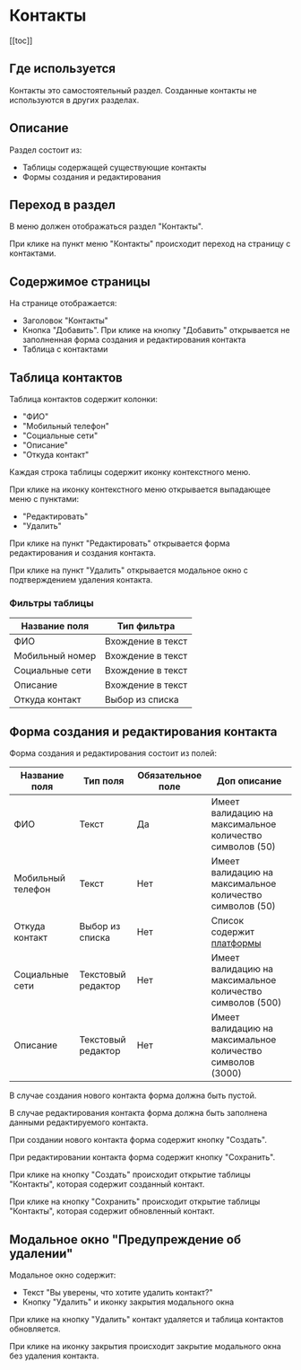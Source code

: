 # Контакты

[[toc]]

## Где используется

Контакты это самостоятельный раздел. Созданные контакты не используются в других разделах.

## Описание
Раздел состоит из:
- Таблицы содержащей существующие контакты
- Формы создания и редактирования

## Переход в раздел

В меню должен отображаться раздел "Контакты".

При клике на пункт меню "Контакты" происходит переход на страницу с контактами.

## Содержимое страницы

На странице отображается:
- Заголовок "Контакты"
- Кнопка "Добавить". При клике на кнопку "Добавить" открывается не заполненная форма создания и редактирования контакта
- Таблица с контактами

## Таблица контактов

Таблица контактов содержит колонки:
- "ФИО"
- "Мобильный телефон"
- "Социальные сети"
- "Описание"
- "Откуда контакт"

Каждая строка таблицы содержит иконку контекстного меню.

При клике на иконку контекстного меню открывается выпадающее меню с пунктами:
- "Редактировать"
- "Удалить"

При клике на пункт "Редактировать" открывается форма редактирования и создания контакта.

При клике на пункт "Удалить" открывается модальное окно с подтверждением удаления контакта.

### Фильтры таблицы

| Название поля   | Тип фильтра       |
|-----------------|-------------------|
| ФИО             | Вхождение в текст |
| Мобильный номер | Вхождение в текст |
| Социальные сети | Вхождение в текст |
| Описание        | Вхождение в текст |
| Откуда контакт  | Выбор из списка   |


## Форма создания и редактирования контакта

Форма создания и редактирования состоит из полей:

| Название поля     | Тип поля           | Обязательное поле | Доп описание                                           |
|-------------------|--------------------|-------------------|--------------------------------------------------------|
| ФИО               | Текст              | Да                | Имеет валидацию на максимальное количество символов (50)                                                       |
| Мобильный телефон | Текст              | Нет               | Имеет валидацию на максимальное количество символов (50)                                                       |
| Откуда контакт    | Выбор из списка    | Нет               | Список содержит [платформы](/docs/order-platform.html) |
| Социальные сети   | Текстовый редактор | Нет               | Имеет валидацию на максимальное количество символов (500)                                                       |
| Описание          | Текстовый редактор | Нет               | Имеет валидацию на максимальное количество символов (3000)                                                       |

В случае создания нового контакта форма должна быть пустой.

В случае редактирования контакта форма должна быть заполнена данными редактируемого контакта.

При создании нового контакта форма содержит кнопку "Создать".

При редактировании контакта форма содержит кнопку "Сохранить".

При клике на кнопку "Создать" происходит открытие таблицы "Контакты", которая содержит созданный контакт.

При клике на кнопку "Сохранить" происходит открытие таблицы "Контакты", которая содержит обновленный контакт.

## Модальное окно "Предупреждение об удалении"

Модальное окно содержит:
- Текст "Вы уверены, что хотите удалить контакт?"
- Кнопку "Удалить" и иконку закрытия модального окна

При клике на кнопку "Удалить" контакт удаляется и таблица контактов обновляется.

При клике на иконку закрытия происходит закрытие модального окна без удаления контакта.




